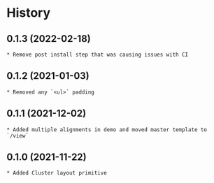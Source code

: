 # History

## 0.1.3 (2022-02-18)
    * Remove post install step that was causing issues with CI

## 0.1.2 (2021-01-03)
	* Removed any `<ul>` padding

## 0.1.1 (2021-12-02)
	* Added multiple alignments in demo and moved master template to `/view`

## 0.1.0 (2021-11-22)
	* Added Cluster layout primitive
